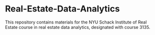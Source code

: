 # Real-Estate-Data-Analytics
This repository contains materials for the NYU Schack Institute of Real Estate course in real estate data analytics, designated with course 3135.
